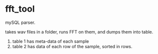 # fft_tool

mySQL parser. 

takes wav files in a folder, runs FFT on them, and dumps them into table.
1) table 1 has meta-data of each sample 
2) table 2 has data of each row of the sample, sorted in rows.
